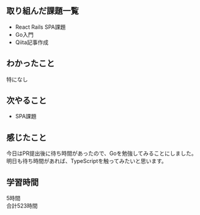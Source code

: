 ## 取り組んだ課題一覧
- React Rails SPA課題
- Go入門
- Qiita記事作成

## わかったこと
特になし

## 次やること
- SPA課題

## 感じたこと
今日はPR提出後に待ち時間があったので、Goを勉強してみることにしました。
明日も待ち時間があれば、TypeScriptを触ってみたいと思います。

## 学習時間
5時間<br />
合計523時間